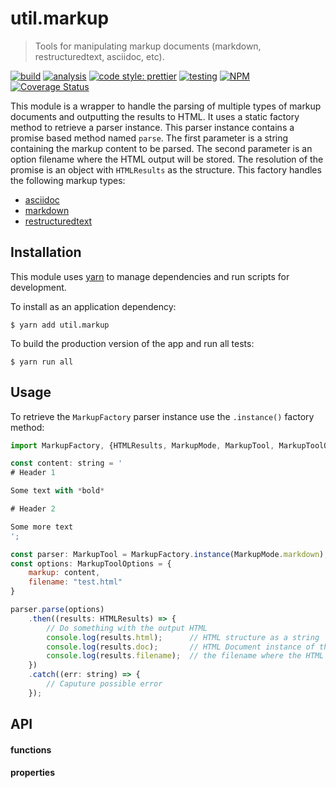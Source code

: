 # util.markup

> Tools for manipulating markup documents (markdown, restructuredtext, asciidoc, etc).

[![build](https://circleci.com/gh/jmquigley/util.markup/tree/master.svg?style=shield)](https://circleci.com/gh/jmquigley/util.markup/tree/master)
[![analysis](https://img.shields.io/badge/analysis-tslint-9cf.svg)](https://palantir.github.io/tslint/)
[![code style: prettier](https://img.shields.io/badge/code_style-prettier-ff69b4.svg?style=flat-square)](https://github.com/prettier/prettier)
[![testing](https://img.shields.io/badge/testing-jest-blue.svg)](https://facebook.github.io/jest/)
[![NPM](https://img.shields.io/npm/v/util.markup.svg)](https://www.npmjs.com/package/util.markup)
[![Coverage Status](https://coveralls.io/repos/github/jmquigley/util.markup/badge.svg?branch=master)](https://coveralls.io/github/jmquigley/util.markup?branch=master)

This module is a wrapper to handle the parsing of multiple types of markup documents and outputting the results to HTML.  It uses a static factory method to retrieve a parser instance.  This parser instance contains a promise based method named `parse`.  The first parameter is a string containing the markup content to be parsed.  The second parameter is an option filename where the HTML output will be stored.  The resolution of the promise is an object with `HTMLResults` as the structure.  This factory handles the following markup types:

- [asciidoc](https://www.npmjs.com/package/asciidoctor)
- [markdown](https://www.npmjs.com/package/remarkable)
- [restructuredtext](https://www.npmjs.com/package/restructured)


## Installation

This module uses [yarn](https://yarnpkg.com/en/) to manage dependencies and run scripts for development.

To install as an application dependency:
```
$ yarn add util.markup
```

To build the production version of the app and run all tests:
```
$ yarn run all
```


## Usage

To retrieve the `MarkupFactory` parser instance use the `.instance()` factory method:

```javascript
import MarkupFactory, {HTMLResults, MarkupMode, MarkupTool, MarkupToolOptions} from "util.markup";

const content: string = '
# Header 1

Some text with *bold*

# Header 2

Some more text
';

const parser: MarkupTool = MarkupFactory.instance(MarkupMode.markdown);
const options: MarkupToolOptions = {
    markup: content,
    filename: "test.html"
}

parser.parse(options)
    .then((results: HTMLResults) => {
        // Do something with the output HTML
        console.log(results.html);      // HTML structure as a string
        console.log(results.doc);       // HTML Document instance of the html
        console.log(results.filename);  // the filename where the HTML will be saved
    })
    .catch((err: string) => {
        // Caputure possible error
    });
```


## API

#### functions

#### properties
